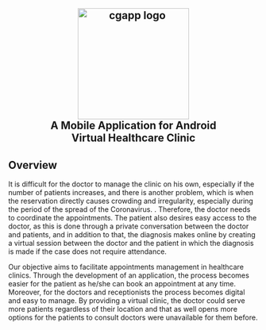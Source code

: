 
<div align="center">
<h2>
  <img alt="cgapp logo" src="https://i.ibb.co/7Cpmh7Q/logooa1111.png" width="224px"/><br/>
 A Mobile Application for Android 
 <br/> Virtual Healthcare Clinic
</h2>
</div>

## Overview

It is difficult for the doctor to manage the clinic on his own, especially if the number of patients increases, and there is another problem, which is when the reservation directly causes crowding and irregularity, especially during the period of the spread of the Coronavirus. . Therefore, the doctor needs to coordinate the appointments. The patient also desires easy access to the doctor, as this is done through a private conversation between the doctor and patients, and in addition to that, the diagnosis makes online by creating a virtual session between the doctor and the patient in which the diagnosis is made if the case does not require attendance.

Our objective aims to facilitate appointments management in healthcare clinics. Through the development of an application, the process becomes easier for the patient as he/she can book an appointment at any time. Moreover, for the doctors and receptionists the process becomes digital and easy to manage. By providing a virtual clinic, the doctor could serve more patients regardless of their location and that as well opens more options for the patients to consult doctors were unavailable for them before.






